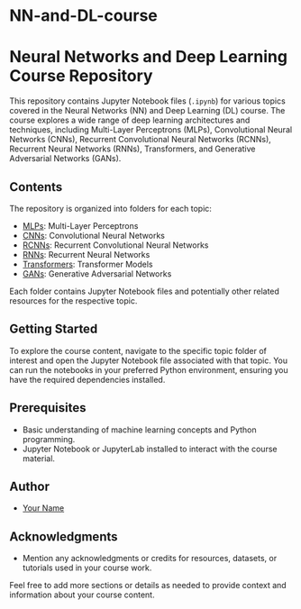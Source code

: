 # NN-and-DL-course
# Neural Networks and Deep Learning Course Repository

This repository contains Jupyter Notebook files (`.ipynb`) for various topics covered in the Neural Networks (NN) and Deep Learning (DL) course. The course explores a wide range of deep learning architectures and techniques, including Multi-Layer Perceptrons (MLPs), Convolutional Neural Networks (CNNs), Recurrent Convolutional Neural Networks (RCNNs), Recurrent Neural Networks (RNNs), Transformers, and Generative Adversarial Networks (GANs).

## Contents

The repository is organized into folders for each topic:

- [MLPs](MLPs/): Multi-Layer Perceptrons
- [CNNs](CNNs/): Convolutional Neural Networks
- [RCNNs](RCNNs/): Recurrent Convolutional Neural Networks
- [RNNs](RNNs/): Recurrent Neural Networks
- [Transformers](Transformers/): Transformer Models
- [GANs](GANs/): Generative Adversarial Networks

Each folder contains Jupyter Notebook files and potentially other related resources for the respective topic.

## Getting Started

To explore the course content, navigate to the specific topic folder of interest and open the Jupyter Notebook file associated with that topic. You can run the notebooks in your preferred Python environment, ensuring you have the required dependencies installed.

## Prerequisites

- Basic understanding of machine learning concepts and Python programming.
- Jupyter Notebook or JupyterLab installed to interact with the course material.

## Author

- [Your Name](https://github.com/your-username)

## Acknowledgments

- Mention any acknowledgments or credits for resources, datasets, or tutorials used in your course work.

Feel free to add more sections or details as needed to provide context and information about your course content.
